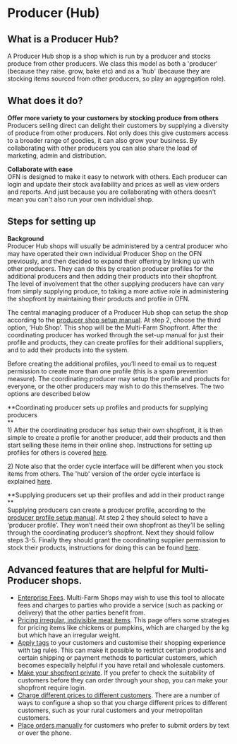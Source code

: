 # Producer \(Hub\)

## What is a Producer Hub?

A Producer Hub shop is a shop which is run by a producer and stocks produce from other producers. We class this model as both a 'producer' \(because they raise. grow, bake etc\) and as a 'hub' \(because they are stocking items sourced from other producers, so play an aggregation role\).

## What does it do?

**Offer more variety to your customers by stocking produce from others**  
Producers selling direct can delight their customers by supplying a diversity of produce from other producers. Not only does this give customers access to a broader range of goodies, it can also grow your business. By collaborating with other producers you can also share the load of marketing, admin and distribution.

**Collaborate with ease**  
OFN is designed to make it easy to network with others. Each producer can login and update their stock availability and prices as well as view orders and reports. And just because you are collaborating with others doesn't mean you can't also run your own individual shop.

## Steps for setting up

**Background**  
Producer Hub shops will usually be administered by a central producer who may have operated their own individual Producer Shop on the OFN previously, and then decided to expand their offering by linking up with other producers. They can do this by creation producer profiles for the additional producers and then adding their products into their shopfront. The level of involvement that the other supplying producers have can vary from simply supplying produce, to taking a more active role in administering the shopfront by maintaining their products and profile in OFN.

The central managing producer of a Producer Hub shop can setup the shop according to the [producer shop setup manual](producer-shop.md#producer-shop). At step 2, choose the third option, ‘Hub Shop’. This shop will be the Multi-Farm Shopfront. After the coordinating producer has worked through the set-up manual for just their profile and products, they can create profiles for their additional suppliers, and to add their products into the system.

Before creating the additional profiles, you’ll need to email us to request permission to create more than one profile \(this is a spam prevention measure\). The coordinating producer may setup the profile and products for everyone, or the other producers may wish to do this themselves. The two options are described below

**Coordinating producer sets up profiles and products for supplying producers    
**  
1\) After the coordinating producer has setup their own shopfront, it is then simple to create a profile for another producer, add their products and then start selling these items in their online shop. Instructions for setting up profiles for others is covered [here](../basic-features/create-or-connect-with-your-supplying-producers.md).

2\) Note also that the order cycle interface will be different when you stock items from others. The 'hub' version of the order cycle interface is explained [here](../basic-features/order-cycles-for-hubs.md).

**Supplying producers set up their profiles and add in their product range    
**  
Supplying producers can create a producer profile, according to the [producer profile setup manual](producer-profile-only.md). At step 2 they should select to have a ‘producer profile’. They won’t need their own shopfront as they’ll be selling through the coordinating producer’s shopfront. Next they should follow steps 3-5. Finally they should grant the coordinating supplier permission to stock their products, instructions for doing this can be found [here](../advanced-features/collaboration-with-other-enterprises/enterprise-to-enterprise-permissions-e2es.md).

## Advanced features that are helpful for Multi-Producer shops.

* [Enterprise Fees](../basic-features/enterprise-fees.md). Multi-Farm Shops may wish to use this tool to allocate fees and charges to parties who provide a service \(such as packing or delivery\) that the other parties benefit from.
* [Pricing irregular, indivisible meat items](../advanced-features/products/pricing-irregular-items-kg.md). This page offers some strategies for pricing items like chickens or pumpkins, which are charged by the kg but which have an irregular weight.
* [Apply tags](../advanced-features/shop-setup/tags-and-tag-rules.md) to your customers and customise their shopping experience with tag rules. This can make it possible to restrict certain products and certain shipping or payment methods to particular customers, which becomes especially helpful if you have retail and wholesale customers.
* [Make your shopfront private](../advanced-features/shop-setup/private-shopfront.md). If you prefer to check the suitability of customers before they can order through your shop, you can make your shopfront require login.
* [Charge different prices to different customers](../advanced-features/shop-setup/customer-specific-pricing.md). There are a number of ways to configure a shop so that you charge different prices to different customers, such as your rural customers and your metropolitan customers.
* [Place orders manually](../advanced-features/orders/create-orders-manually.md) for customers who prefer to submit orders by text or over the phone.

